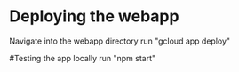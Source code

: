 # Deploying the webapp
Navigate into the webapp directory
run "gcloud app deploy"

#Testing the app locally
run "npm start"

